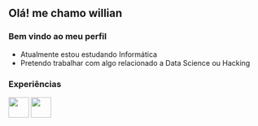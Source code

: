 ## Olá! me chamo willian
### Bem vindo ao meu perfil 

- Atualmente estou estudando Informática 
- Pretendo trabalhar com algo relacionado a Data Science ou Hacking 

### Experiências 
<img src="https://cdn.jsdelivr.net/gh/devicons/devicon/icons/python/python-original.svg" width="40" height="40"/> <img src="https://cdn.jsdelivr.net/gh/devicons/devicon/icons/lua/lua-original-wordmark.svg" width="40" height="40"/>
